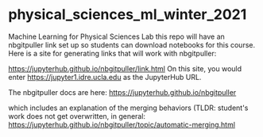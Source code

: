 # physical_sciences_ml_winter_2021
Machine Learning for Physical Sciences Lab
this repo will have an nbgitpuller link set up so students can download notebooks for this course.
Here is a site for generating links that will work with nbgitpuller:

https://jupyterhub.github.io/nbgitpuller/link.html
On this site, you would enter https://jupyter1.idre.ucla.edu as the JupyterHub URL.

The nbgitpuller docs are here:
https://jupyterhub.github.io/nbgitpuller

which includes an explanation of the merging behaviors (TLDR: student's work does not get overwritten, in general:
https://jupyterhub.github.io/nbgitpuller/topic/automatic-merging.html
